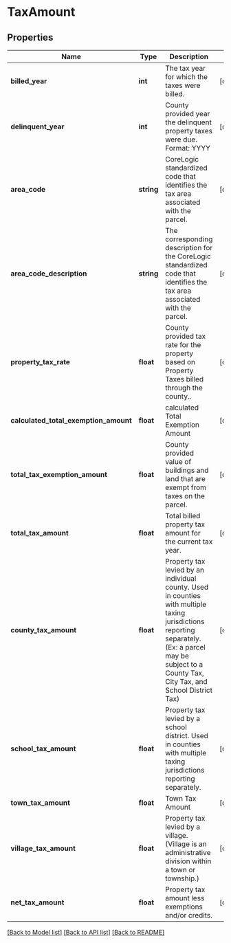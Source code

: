 # TaxAmount

## Properties
Name | Type | Description | Notes
------------ | ------------- | ------------- | -------------
**billed_year** | **int** | The tax year for which the taxes were billed. | [optional] 
**delinquent_year** | **int** | County provided year the delinquent property taxes were due. Format: YYYY | [optional] 
**area_code** | **string** | CoreLogic standardized code that identifies the tax area associated with the parcel. | [optional] 
**area_code_description** | **string** | The corresponding description for the CoreLogic standardized code that identifies the tax area associated with the parcel. | [optional] 
**property_tax_rate** | **float** | County provided tax rate for the property based on Property Taxes billed through the county.. | [optional] 
**calculated_total_exemption_amount** | **float** | calculated Total Exemption Amount | [optional] 
**total_tax_exemption_amount** | **float** | County provided value of buildings and land that are exempt from taxes on the parcel. | [optional] 
**total_tax_amount** | **float** | Total billed property tax amount for the current tax year. | [optional] 
**county_tax_amount** | **float** | Property tax levied by an individual county. Used in counties with multiple taxing jurisdictions reporting separately. (Ex: a parcel may be subject to a County Tax, City Tax, and School District Tax) | [optional] 
**school_tax_amount** | **float** | Property tax levied by a school district. Used in counties with multiple taxing jurisdictions reporting separately. | [optional] 
**town_tax_amount** | **float** | Town Tax Amount | [optional] 
**village_tax_amount** | **float** | Property tax levied by a village. (Village is an administrative division within a town or township.) | [optional] 
**net_tax_amount** | **float** | Property tax amount less exemptions and/or credits. | [optional] 

[[Back to Model list]](../../README.md#documentation-for-models) [[Back to API list]](../../README.md#documentation-for-api-endpoints) [[Back to README]](../../README.md)

